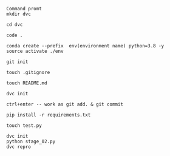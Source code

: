 ```
Command promt
mkdir dvc

cd dvc 

code .
```


```
conda create --prefix  env(environment name) python=3.8 -y 
source activate ./env 
```

```
git init
```

```
touch .gitignore
```

```
touch README.md
```
```
dvc init
```



```
ctrl+enter -- work as git add. & git commit 
```
```
pip install -r requirements.txt 

touch test.py
```

```
dvc init
python stage_02.py
dvc repro
